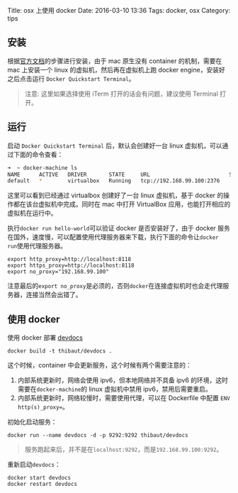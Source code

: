 Title: osx 上使用 docker
Date: 2016-03-10 13:36
Tags: docker, osx
Category: tips

## 安装
根据[官方文档][1]的步骤进行安装，由于 mac 原生没有 container 的机制，需要在 mac 上安装一个 linux 的虚拟机，然后再在虚拟机上跑 docker engine，安装好之后点击运行 `Docker Quickstart Terminal`。

> 注意: 这里如果选择使用 iTerm 打开的话会有问题，建议使用 Terminal 打开。

## 运行
启动 `Docker Quickstart Terminal` 后，默认会创建好一台 linux 虚拟机，可以通过下面的命令查看：

```bash
➜  ~ docker-machine ls
NAME      ACTIVE   DRIVER       STATE     URL                         SWARM   DOCKER    ERRORS
default   *        virtualbox   Running   tcp://192.168.99.100:2376           v1.10.3  
```

这里可以看到已经通过 virtualbox 创建好了一台 linux 虚拟机，基于 docker 的操作都在该台虚拟机中完成。同时在 mac 中打开 VirtualBox 应用，也能打开相应的虚拟机在运行中。

执行`docker run hello-world`可以验证 docker 是否安装好了，由于 docker 服务在国外，速度慢，可以配置使用代理服务器来下载，执行下面的命令让`docker run`使用代理服务器。
```
export http_proxy=http://localhost:8118
export https_proxy=http://localhost:8118
export no_proxy="192.168.99.100"
```

注意最后的`export no_proxy`是必须的，否则`docker`在连接虚拟机时也会走代理服务器，连接当然会出错了。

## 使用 docker
使用 docker 部署 [devdocs][2]
```
docker build -t thibaut/devdocs .
```

这个时候，container 中会更新服务，这个时候有两个需要注意的：

1. 内部系统更新时，网络会使用 ipv6，但本地网络并不具备 ipv6 的环境，这时需要在`docker-machine`的 linux 虚拟机中禁用 ipv6，禁用后需要重启。
2. 内部系统更新时，网络较慢时，需要使用代理，可以在 Dockerfile 中配置 `ENV http(s)_proxy=`。

初始化启动服务：
```
docker run --name devdocs -d -p 9292:9292 thibaut/devdocs
```
> 服务跑起来后，并不是在`localhost:9292`，而是`192.168.99.100:9292`。

重新启动`devdocs`：
```
docker start devdocs
docker restart devdocs
```

[1]: https://docs.docker.com/mac/
[2]: https://github.com/Thibaut/devdocs/
